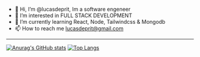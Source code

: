 - 👋 Hi, I’m @lucasdeprit, Im a software engeneer
- 👀 I’m interested in FULL STACK DEVELOPMENT
- 🌱 I’m currently learning React, Node, Tailwindcss & Mongodb
- 📫 How to reach me lucasdeprit@gmail.com

---

[![Anurag's GitHub stats](https://github-readme-stats.vercel.app/api?username=lucasdeprit&show_icons=true&theme=gruvbox&count_private=true&hide=stars,issues)](https://github.com/anuraghazra/github-readme-stats)
[![Top Langs](https://github-readme-stats.vercel.app/api/top-langs/?username=lucasdeprit&show_icons=true&theme=gruvbox&layout=compact)](https://github.com/anuraghazra/github-readme-stats)

